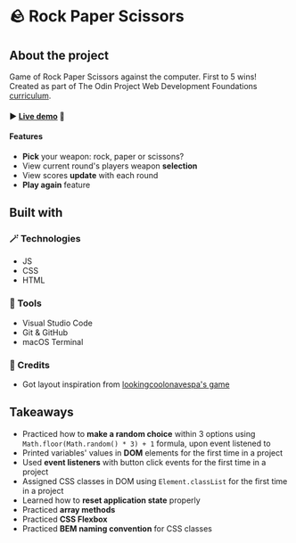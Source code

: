 # 🪨 Rock Paper Scissors

## About the project
Game of Rock Paper Scissors against the computer. First to 5 wins!
<br>Created as part of The Odin Project Web Development Foundations <a href="https://www.theodinproject.com/lessons/foundations-rock-paper-scissors">curriculum</a>.

#### ► <a href="https://emilielydiat.github.io/rock-paper-scissors/">Live demo</a> 👀

#### Features
- **Pick** your weapon: rock, paper or scissons?
- View current round's players weapon **selection**
- View scores **update** with each round
- **Play again** feature


## Built with
### 🪄 Technologies
- JS
- CSS
- HTML

### 🔧 Tools
- Visual Studio Code
- Git & GitHub
- macOS Terminal

### 💙 Credits
- Got layout inspiration from <a href="https://github.com/lookingcoolonavespa/rock-paper-scissors">lookingcoolonavespa's game</a>


## Takeaways
- Practiced how to **make a random choice** within 3 options using `Math.floor(Math.random() * 3) + 1` formula, upon event listened to
- Printed variables' values in **DOM** elements for the first time in a project
- Used **event listeners** with button click events for the first time in a project
- Assigned CSS classes in DOM using `Element.classList` for the first time in a project
- Learned how to **reset application state** properly
- Practiced **array methods**
- Practiced **CSS Flexbox**
- Practiced **BEM naming convention** for CSS classes 
